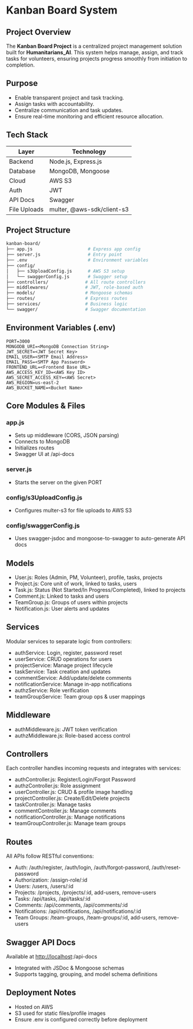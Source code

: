 # Kanban Board System

## Project Overview
The **Kanban Board Project** is a centralized project management solution built for **Humanitarians_AI**. This system helps manage, assign, and track tasks for volunteers, ensuring projects progress smoothly from initiation to completion.

## Purpose
- Enable transparent project and task tracking.
- Assign tasks with accountability.
- Centralize communication and task updates.
- Ensure real-time monitoring and efficient resource allocation.

## Tech Stack
| Layer          | Technology                     |
|----------------|----------------------------------|
| Backend        | Node.js, Express.js             |
| Database       | MongoDB, Mongoose               |
| Cloud          | AWS S3                          |
| Auth           | JWT                             |
| API Docs       | Swagger                         |
| File Uploads   | multer, @aws-sdk/client-s3      |

## Project Structure
```bash
kanban-board/
├── app.js                     # Express app config
├── server.js                  # Entry point
├── .env                       # Environment variables
├── config/
│   ├── s3UploadConfig.js      # AWS S3 setup
│   └── swaggerConfig.js       # Swagger setup
├── controllers/              # All route controllers
├── middlewares/              # JWT, role-based auth
├── models/                   # Mongoose schemas
├── routes/                   # Express routes
├── services/                 # Business logic
└── swagger/                  # Swagger documentation
````

## Environment Variables (.env)

```
PORT=3000
MONGODB_URI=<MongoDB Connection String>
JWT_SECRET=<JWT Secret Key>
EMAIL_USER=<SMTP Email Address>
EMAIL_PASS=<SMTP App Password>
FRONTEND_URL=<Frontend Base URL>
AWS_ACCESS_KEY_ID=<AWS Key ID>
AWS_SECRET_ACCESS_KEY=<AWS Secret>
AWS_REGION=us-east-2
AWS_BUCKET_NAME=<Bucket Name>
```

## Core Modules & Files

### app.js

* Sets up middleware (CORS, JSON parsing)
* Connects to MongoDB
* Initializes routes
* Swagger UI at /api-docs

### server.js

* Starts the server on the given PORT

### config/s3UploadConfig.js

* Configures multer-s3 for file uploads to AWS S3

### config/swaggerConfig.js

* Uses swagger-jsdoc and mongoose-to-swagger to auto-generate API docs

## Models

* User.js: Roles (Admin, PM, Volunteer), profile, tasks, projects
* Project.js: Core unit of work, linked to tasks, users
* Task.js: Status (Not Started/In Progress/Completed), linked to projects
* Comment.js: Linked to tasks and users
* TeamGroup.js: Groups of users within projects
* Notification.js: User alerts and updates

## Services

Modular services to separate logic from controllers:

* authService: Login, register, password reset
* userService: CRUD operations for users
* projectService: Manage project lifecycle
* taskService: Task creation and updates
* commentService: Add/update/delete comments
* notificationService: Manage in-app notifications
* authzService: Role verification
* teamGroupService: Team group ops & user mappings

## Middleware

* authMiddleware.js: JWT token verification
* authzMiddleware.js: Role-based access control

## Controllers

Each controller handles incoming requests and integrates with services:

* authController.js: Register/Login/Forgot Password
* authzController.js: Role assignment
* userController.js: CRUD & profile image handling
* projectController.js: Create/Edit/Delete projects
* taskController.js: Manage tasks
* commentController.js: Manage comments
* notificationController.js: Manage notifications
* teamGroupController.js: Manage team groups

## Routes

All APIs follow RESTful conventions:

* Auth: /auth/register, /auth/login, /auth/forgot-password, /auth/reset-password
* Authorization: /assign-role/\:id
* Users: /users, /users/\:id
* Projects: /projects, /projects/\:id, add-users, remove-users
* Tasks: /api/tasks, /api/tasks/\:id
* Comments: /api/comments, /api/comments/\:id
* Notifications: /api/notifications, /api/notifications/\:id
* Team Groups: /team-groups, /team-groups/\:id, add-users, remove-users

## Swagger API Docs

Available at [http://localhost](http://localhost):<PORT>/api-docs

* Integrated with JSDoc & Mongoose schemas
* Supports tagging, grouping, and model schema definitions

## Deployment Notes

* Hosted on AWS
* S3 used for static files/profile images
* Ensure .env is configured correctly before deployment

```
